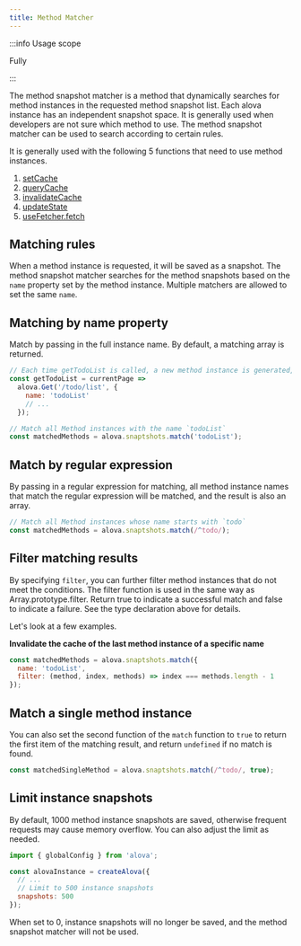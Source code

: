 ```yaml
---
title: Method Matcher
---
```


:::info Usage scope

Fully

:::

The method snapshot matcher is a method that dynamically searches for method instances in the requested method snapshot list. Each alova instance has an independent snapshot space. It is generally used when developers are not sure which method to use. The method snapshot matcher can be used to search according to certain rules.

It is generally used with the following 5 functions that need to use method instances.

1. [setCache](/tutorial/cache/set-and-query)
2. [queryCache](/tutorial/cache/set-and-query)
3. [invalidateCache](/tutorial/cache/manually-invalidate)
4. [updateState](/tutorial/client/in-depth/update-across-components)
5. [useFetcher.fetch](/tutorial/client/strategy/use-fetcher)

## Matching rules

When a method instance is requested, it will be saved as a snapshot. The method snapshot matcher searches for the method snapshots based on the `name` property set by the method instance. Multiple matchers are allowed to set the same `name`.

## Matching by name property

Match by passing in the full instance name. By default, a matching array is returned.

```javascript
// Each time getTodoList is called, a new method instance is generated, and their names are the same
const getTodoList = currentPage =>
  alova.Get('/todo/list', {
    name: 'todoList'
    // ...
  });

// Match all Method instances with the name `todoList`
const matchedMethods = alova.snaptshots.match('todoList');
```

## Match by regular expression

By passing in a regular expression for matching, all method instance names that match the regular expression will be matched, and the result is also an array.

```javascript
// Match all Method instances whose name starts with `todo`
const matchedMethods = alova.snaptshots.match(/^todo/);
```

## Filter matching results

By specifying `filter`, you can further filter method instances that do not meet the conditions. The filter function is used in the same way as Array.prototype.filter. Return true to indicate a successful match and false to indicate a failure. See the type declaration above for details.

Let's look at a few examples.

**Invalidate the cache of the last method instance of a specific name**

```javascript
const matchedMethods = alova.snaptshots.match({
  name: 'todoList',
  filter: (method, index, methods) => index === methods.length - 1
});
```

## Match a single method instance

You can also set the second function of the `match` function to `true` to return the first item of the matching result, and return `undefined` if no match is found.

```js
const matchedSingleMethod = alova.snaptshots.match(/^todo/, true);
```

## Limit instance snapshots

By default, 1000 method instance snapshots are saved, otherwise frequent requests may cause memory overflow. You can also adjust the limit as needed.

```js
import { globalConfig } from 'alova';

const alovaInstance = createAlova({
  // ...
  // Limit to 500 instance snapshots
  snapshots: 500
});
```

When set to 0, instance snapshots will no longer be saved, and the method snapshot matcher will not be used.
